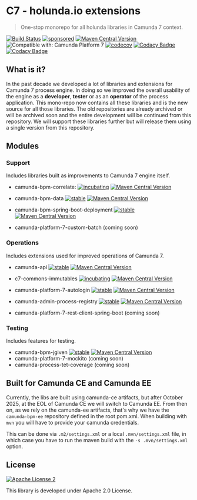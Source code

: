 
# C7 - holunda.io extensions

> One-stop monorepo for all holunda libraries in Camunda 7 context.

[![Build Status](https://github.com/holunda-io/c7/workflows/Development%20branches/badge.svg)](https://github.com/holunda-io/c7/actions)
[![sponsored](https://img.shields.io/badge/sponsoredBy-Holisticon-RED.svg)](https://holisticon.de/)
[![Maven Central Version](https://img.shields.io/maven-central/v/io.holunda.c7._/c7-root)](https://central.sonatype.com/artifact/io.holunda.c7._/c7-root)
![Compatible with: Camunda Platform 7](https://img.shields.io/badge/Compatible%20with-Camunda%20Platform%207-26d07c)
[![codecov](https://codecov.io/gh/holunda-io/c7/branch/develop/graph/badge.svg?token=imlMg9vhLZ)](https://codecov.io/gh/holunda-io/c7)
[![Codacy Badge](https://app.codacy.com/project/badge/Grade/8f4d11e919354d9eaa9be3be7b1a4232)](https://app.codacy.com/gh/holunda-io/c7/dashboard?utm_source=gh&utm_medium=referral&utm_content=&utm_campaign=Badge_grade)
[![Codacy Badge](https://app.codacy.com/project/badge/Coverage/8f4d11e919354d9eaa9be3be7b1a4232)](https://app.codacy.com/gh/holunda-io/c7/dashboard?utm_source=gh&utm_medium=referral&utm_content=&utm_campaign=Badge_coverage)

## What is it?

In the past decade we developed a lot of libraries and extensions for Camunda 7 process engine. In doing so we improved the overall
usability of the engine as a **developer**, **tester** or as an **operator** of the process application. This mono-repo now contains all these libraries
and is the new source for all those libraries. The old repositories are already archived or will be archived soon and the entire development
will be continued from this repository. We will support these libraries further but will release them using a single version from this 
repository.

## Modules

### Support

Includes libraries built as improvements to Camunda 7 engine itself.

- camunda-bpm-correlate: [![incubating](https://img.shields.io/badge/lifecycle-INCUBATING-orange.svg)](https://github.com/holisticon#open-source-lifecycle)
  [![Maven Central Version](https://img.shields.io/maven-central/v/io.holunda/camunda-bpm-correlate)](https://central.sonatype.com/artifact/io.holunda/camunda-bpm-correlate)
- camunda-bpm-data [![stable](https://img.shields.io/badge/lifecycle-STABLE-green.svg)](https://github.com/holisticon#open-source-lifecycle)
  [![Maven Central Version](https://img.shields.io/maven-central/v/io.holunda.data/camunda-bpm-data)](https://central.sonatype.com/artifact/io.holunda.data/camunda-bpm-data)

- camunda-bpm-spring-boot-deployment [![stable](https://img.shields.io/badge/lifecycle-STABLE-green.svg)](https://github.com/holisticon#open-source-lifecycle)
  [![Maven Central Version](https://img.shields.io/maven-central/v/io.holunda.deployment/camunda-bpm-spring-boot-deployment)](https://central.sonatype.com/artifact/io.holunda.deployment/camunda-bpm-spring-boot-deployment)
- camunda-platform-7-custom-batch (coming soon)

### Operations

Includes extensions used for improved operations of Camunda 7.

- camunda-api [![stable](https://img.shields.io/badge/lifecycle-STABLE-green.svg)](https://github.com/holisticon#open-source-lifecycle)
  [![Maven Central Version](https://img.shields.io/maven-central/v/io.holunda.camunda-api/camunda-api-parent)](https://central.sonatype.com/artifact/io.holunda.camunda-api/camunda-api-parent)
  
- c7-commons-immutables [![incubating](https://img.shields.io/badge/lifecycle-INCUBATING-orange.svg)](https://github.com/holisticon#open-source-lifecycle)
  [![Maven Central Version](https://img.shields.io/maven-central/v/io.holunda.commons/camunda-commons-immutables)](https://central.sonatype.com/artifact/io.holunda.commons/camunda-commons-immutables)

- camunda-platform-7-autologin [![stable](https://img.shields.io/badge/lifecycle-STABLE-green.svg)](https://github.com/holisticon#open-source-lifecycle)
  [![Maven Central Version](https://img.shields.io/maven-central/v/io.holunda/camunda-platform-7-autologin)](https://central.sonatype.com/artifact/io.holunda/camunda-platform-7-autologin)

- camunda-admin-process-registry [![stable](https://img.shields.io/badge/lifecycle-STABLE-green.svg)](https://github.com/holisticon#open-source-lifecycle)
  [![Maven Central Version](https://img.shields.io/maven-central/v/io.holunda/camunda-admin-process-registry)](https://central.sonatype.com/artifact/io.holunda/camunda-admin-process-registry)

- camunda-platform-7-rest-client-spring-boot (coming soon)

### Testing

Includes features for testing.

- camunda-bpm-jgiven [![stable](https://img.shields.io/badge/lifecycle-STABLE-green.svg)](https://github.com/holisticon#open-source-lifecycle)
  [![Maven Central Version](https://img.shields.io/maven-central/v/io.holunda.testing/camunda-bpm-jgiven)](https://central.sonatype.com/artifact/io.holunda.testing/camunda-bpm-jgiven)
- camunda-platform-7-mockito (coming soon)
- camunda-process-tet-coverage (coming soon)


## Built for Camunda CE and Camunda EE

Currently, the libs are built using camunda-ce artifacts, but after October 2025, at the EOL of Camunda CE we will switch
to Camunda EE. From then on, as we rely on the camunda-ee artifacts, that's why we have the `camunda-bpm-ee` repository 
defined in the root pom.xml. When building with `mvn` you will have to provide your camunda credentials.

This can be done via `.m2/settings.xml` or a local `.mvn/settings.xml` file, in which case you have to run the maven
build with the `-s .mvn/settings.xml` option.


## License

[![Apache License 2](https://img.shields.io/badge/License-Apache%202.0-blue.svg)](LICENSE)

This library is developed under Apache 2.0 License.

